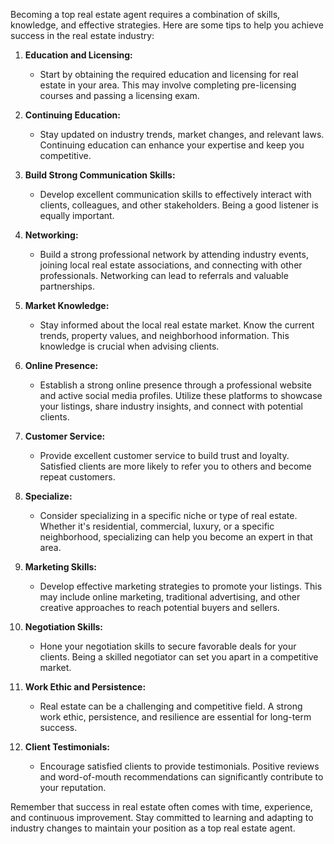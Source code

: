 Becoming a top real estate agent requires a combination of skills, knowledge, and effective strategies. Here are some tips to help you achieve success in the real estate industry:

1. **Education and Licensing:**
   - Start by obtaining the required education and licensing for real estate in your area. This may involve completing pre-licensing courses and passing a licensing exam.

2. **Continuing Education:**
   - Stay updated on industry trends, market changes, and relevant laws. Continuing education can enhance your expertise and keep you competitive.

3. **Build Strong Communication Skills:**
   - Develop excellent communication skills to effectively interact with clients, colleagues, and other stakeholders. Being a good listener is equally important.

4. **Networking:**
   - Build a strong professional network by attending industry events, joining local real estate associations, and connecting with other professionals. Networking can lead to referrals and valuable partnerships.

5. **Market Knowledge:**
   - Stay informed about the local real estate market. Know the current trends, property values, and neighborhood information. This knowledge is crucial when advising clients.

6. **Online Presence:**
   - Establish a strong online presence through a professional website and active social media profiles. Utilize these platforms to showcase your listings, share industry insights, and connect with potential clients.

7. **Customer Service:**
   - Provide excellent customer service to build trust and loyalty. Satisfied clients are more likely to refer you to others and become repeat customers.

8. **Specialize:**
   - Consider specializing in a specific niche or type of real estate. Whether it's residential, commercial, luxury, or a specific neighborhood, specializing can help you become an expert in that area.

9. **Marketing Skills:**
   - Develop effective marketing strategies to promote your listings. This may include online marketing, traditional advertising, and other creative approaches to reach potential buyers and sellers.

10. **Negotiation Skills:**
    - Hone your negotiation skills to secure favorable deals for your clients. Being a skilled negotiator can set you apart in a competitive market.

11. **Work Ethic and Persistence:**
    - Real estate can be a challenging and competitive field. A strong work ethic, persistence, and resilience are essential for long-term success.

12. **Client Testimonials:**
    - Encourage satisfied clients to provide testimonials. Positive reviews and word-of-mouth recommendations can significantly contribute to your reputation.

Remember that success in real estate often comes with time, experience, and continuous improvement. Stay committed to learning and adapting to industry changes to maintain your position as a top real estate agent.
